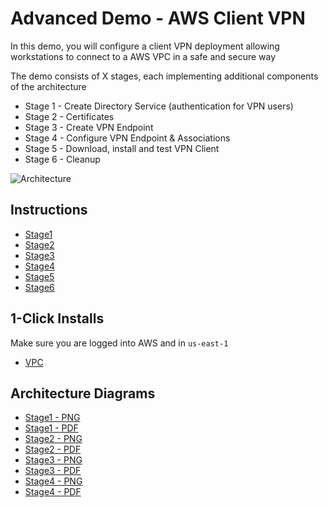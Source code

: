 # Advanced Demo - AWS Client VPN

In this demo, you will configure a client VPN deployment allowing workstations to connect to a AWS VPC in a safe and secure way

The demo consists of X stages, each implementing additional components of the architecture  

- Stage 1 - Create Directory Service (authentication for VPN users)
- Stage 2 - Certificates
- Stage 3 - Create VPN Endpoint
- Stage 4 - Configure VPN Endpoint & Associations
- Stage 5 - Download, install and test VPN Client
- Stage 6 - Cleanup

![Architecture](https://github.com/acantril/learn-cantrill-io-labs/raw/master/aws-client-vpn/Architecture.png)

## Instructions

- [Stage1](https://github.com/acantril/learn-cantrill-io-labs/blob/master/aws-client-vpn/02_LABINSTRUCTIONS/STAGE1.md)
- [Stage2](https://github.com/acantril/learn-cantrill-io-labs/blob/master/aws-client-vpn/02_LABINSTRUCTIONS/STAGE2.md)
- [Stage3](https://github.com/acantril/learn-cantrill-io-labs/blob/master/aws-client-vpn/02_LABINSTRUCTIONS/STAGE3.md)
- [Stage4](https://github.com/acantril/learn-cantrill-io-labs/blob/master/aws-client-vpn/02_LABINSTRUCTIONS/STAGE4.md)
- [Stage5](https://github.com/acantril/learn-cantrill-io-labs/blob/master/aws-client-vpn/02_LABINSTRUCTIONS/STAGE5.md)
- [Stage6](https://github.com/acantril/learn-cantrill-io-labs/blob/master/aws-client-vpn/02_LABINSTRUCTIONS/STAGE6.md)

## 1-Click Installs
Make sure you are logged into AWS and in `us-east-1`  

- [VPC](https://console.aws.amazon.com/cloudformation/home?region=us-east-1#/stacks/quickcreate?templateURL=https://learn-cantrill-labs.s3.amazonaws.com/aws-client-vpn/A4LVPC.yaml&stackName=A4L)

## Architecture Diagrams

- [Stage1 - PNG](https://github.com/acantril/learn-cantrill-io-labs/blob/master/aws-client-vpn/02_LABINSTRUCTIONS/STAGE1.png)
- [Stage1 - PDF](https://github.com/acantril/learn-cantrill-io-labs/blob/master/aws-client-vpn/02_LABINSTRUCTIONS/STAGE1.pdf)
- [Stage2 - PNG](https://github.com/acantril/learn-cantrill-io-labs/blob/master/aws-client-vpn/02_LABINSTRUCTIONS/STAGE2.png)
- [Stage2 - PDF](https://github.com/acantril/learn-cantrill-io-labs/blob/master/aws-client-vpn/02_LABINSTRUCTIONS/STAGE2.pdf)
- [Stage3 - PNG](https://github.com/acantril/learn-cantrill-io-labs/blob/master/aws-client-vpn/02_LABINSTRUCTIONS/STAGE3S.png)
- [Stage3 - PDF](https://github.com/acantril/learn-cantrill-io-labs/blob/master/aws-client-vpn/02_LABINSTRUCTIONS/STAGE3.pdf)
- [Stage4 - PNG](https://github.com/acantril/learn-cantrill-io-labs/blob/master/aws-client-vpn/02_LABINSTRUCTIONS/STAGE4.png)
- [Stage4 - PDF](https://github.com/acantril/learn-cantrill-io-labs/blob/master/aws-client-vpn/02_LABINSTRUCTIONS/STAGE4.pdf)






